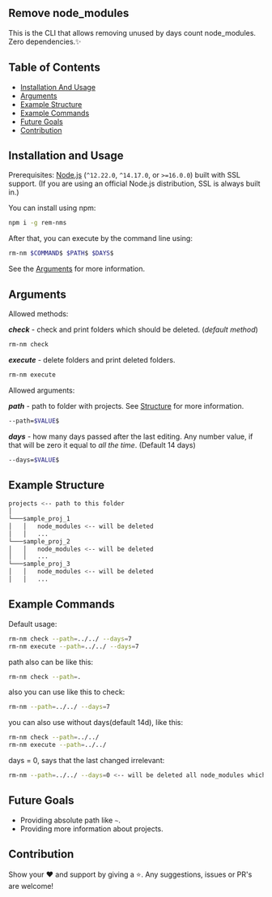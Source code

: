 ## Remove node_modules

This is the CLI that allows removing unused by days count node_modules.
Zero dependencies.✨

## Table of Contents

- [Installation And Usage](#installation-and-usage)
- [Arguments](#arguments)
- [Example Structure](#example-structure)
- [Example Commands](#example-commands)
- [Future Goals](#goals)
- [Contribution](#contribution)

## <a name="installation-and-usage"></a>Installation and Usage

Prerequisites: [Node.js](https://nodejs.org/) (`^12.22.0`, `^14.17.0`, or `>=16.0.0`) built with SSL support. (If you are using an official Node.js distribution, SSL is always built in.)

You can install using npm:

```sh
npm i -g rem-nms
```

After that, you can execute by the command line using:

```sh
rm-nm $COMMAND$ $PATH$ $DAYS$
```

See the [Arguments](#arguments) for more information.

## <a name="arguments"></a>Arguments

Allowed methods:

_**check**_ - check and print folders which should be deleted. (_default method_)

```sh
rm-nm check
```

_**execute**_ - delete folders and print deleted folders.

```sh
rm-nm execute
```

Allowed arguments:

_**path**_ - path to folder with projects. See [Structure](#structure) for more information.

```sh
--path=$VALUE$
```

_**days**_ - how many days passed after the last editing. Any number value, if that will be zero it equal to _all the time_. (Default 14 days)

```sh
--days=$VALUE$
```

## <a name="structure"></a>Example Structure

```sh
projects <-- path to this folder
│
└───sample_proj_1
│   │   node_modules <-- will be deleted
│   │   ...
└───sample_proj_2
│   │   node_modules <-- will be deleted
│   │   ...
└───sample_proj_3
│   │   node_modules <-- will be deleted
│   │   ...

```

## <a name="commands"></a>Example Commands

Default usage:

```sh
rm-nm check --path=../../ --days=7
rm-nm execute --path=../../ --days=7
```

path also can be like this:

```sh
rm-nm check --path=.
```

also you can use like this to check:

```sh
rm-nm --path=../../ --days=7
```

you can also use without days(default 14d), like this:

```sh
rm-nm check --path=../../
rm-nm execute --path=../../
```

days = 0, says that the last changed irrelevant:

```sh
rm-nm --path=../../ --days=0 <-- will be deleted all node_modules which will be found
```

## <a name="goals"></a>Future Goals

- Providing absolute path like `~`.
- Providing more information about projects.

## <a name="contribution"></a>Contribution

Show your ❤️ and support by giving a ⭐. Any suggestions, issues or PR's are welcome!

